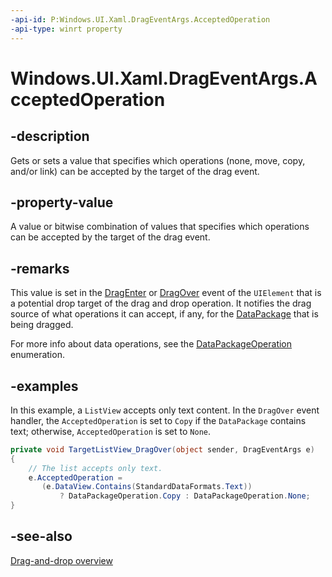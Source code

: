 ```yaml
---
-api-id: P:Windows.UI.Xaml.DragEventArgs.AcceptedOperation
-api-type: winrt property
---
```


<!-- Property syntax
public Windows.ApplicationModel.DataTransfer.DataPackageOperation AcceptedOperation { get;  set; }
-->

# Windows.UI.Xaml.DragEventArgs.AcceptedOperation

## -description

Gets or sets a value that specifies which operations (none, move, copy, and/or link) can be accepted by the target of the drag event.

## -property-value

A value or bitwise combination of values that specifies which operations can be accepted by the target of the drag event.

## -remarks

This value is set in the [DragEnter](uielement_dragenter.md) or [DragOver](uielement_dragover.md) event of the `UIElement` that is a potential drop target of the drag and drop operation. It notifies the drag source of what operations it can accept, if any, for the [DataPackage](../windows.applicationmodel.datatransfer/datapackage.md) that is being dragged.

For more info about data operations, see the [DataPackageOperation](../windows.applicationmodel.datatransfer/datapackageoperation.md) enumeration.

## -examples

In this example, a `ListView` accepts only text content. In the `DragOver` event handler, the `AcceptedOperation` is set to `Copy` if the `DataPackage` contains text; otherwise, `AcceptedOperation` is set to `None`.

```csharp
private void TargetListView_DragOver(object sender, DragEventArgs e)
{
    // The list accepts only text.
    e.AcceptedOperation = 
       (e.DataView.Contains(StandardDataFormats.Text)) 
           ? DataPackageOperation.Copy : DataPackageOperation.None;
}
```

## -see-also

[Drag-and-drop overview](/windows/uwp/design/input/drag-and-drop)
